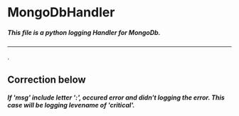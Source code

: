 # MongoDbHandler
##### This file is a python logging Handler for MongoDb.
***    
.    
## Correction below
##### If 'msg' include letter ':',  occured error and didn't logging the error. This case will be logging levename of 'critical'.
